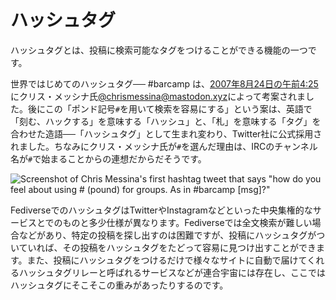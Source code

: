 # ハッシュタグ		
ハッシュタグとは、投稿に検索可能なタグをつけることができる機能の一つです。

世界ではじめてのハッシュタグ── #barcamp は、[2007年8月24日の午前4:25](https://twitter.com/chrismessina/status/223115412?lang=en)にクリス・メッシナ氏[@chrismessina@mastodon.xyz](https://mastodon.xyz/@chrismessina)によって考案されました。後にこの「ポンド記号`#`を用いて検索を容易にする」という案は、英語で「刻む、ハックする」を意味する「ハッシュ」と、「札」を意味する「タグ」を合わせた造語──「ハッシュタグ」として生まれ変わり、Twitter社に公式採用されました。ちなみにクリス・メッシナ氏が`#`を選んだ理由は、IRCのチャンネル名が`#`で始まることからの連想だからだそうです。


![Screenshot of Chris Messina's first hashtag tweet that says "how do you feel about using # (pound) for groups. As in #barcamp [msg]?"](/docs/messina_first_2007.png)


FediverseでのハッシュタグはTwitterやInstagramなどといった中央集権的なサービスとでのものと多少仕様が異なります。Fediverseでは全文検索が難しい場合などがあり、特定の投稿を探し出すのは困難ですが、投稿にハッシュタグがついていれば、その投稿をハッシュタグをたどって容易に見つけ出すことができます。また、投稿にハッシュタグをつけるだけで様々なサイトに自動で届けてくれるハッシュタグリレーと呼ばれるサービスなどが連合宇宙には存在し、ここではハッシュタグにそこそこの重みがあったりするのです。


